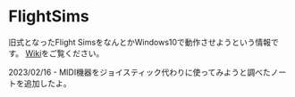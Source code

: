 # FlightSims

旧式となったFlight SimsをなんとかWindows10で動作させようという情報です。
[Wiki](https://github.com/mononok/FlightSims/wiki)をご覧ください。

2023/02/16 - MIDI機器をジョイスティック代わりに使ってみようと調べたノートを追加したよ。
